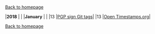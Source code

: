 [Back to homepage](https://bartfennema.github.io/)

|**2018**      |          |
|**January**   |          |
|13            |[PGP sign Git tags](https://petertodd.org/2016/opentimestamps-git-integration)|
|13            |[Open Timestamps.org](https://opentimestamps.org)|

[Back to homepage](https://bartfennema.github.io/)
